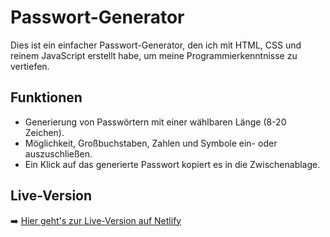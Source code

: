 # Passwort-Generator

Dies ist ein einfacher Passwort-Generator, den ich mit HTML, CSS und reinem JavaScript erstellt habe, um meine Programmierkenntnisse zu vertiefen.

## Funktionen
* Generierung von Passwörtern mit einer wählbaren Länge (8-20 Zeichen).
* Möglichkeit, Großbuchstaben, Zahlen und Symbole ein- oder auszuschließen.
* Ein Klick auf das generierte Passwort kopiert es in die Zwischenablage.

## Live-Version
➡️ [Hier geht's zur Live-Version auf Netlify](https://dein-netlify-link.netlify.app)
